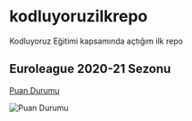 # kodluyoruzilkrepo
Kodluyoruz Eğitimi kapsamında açtığım ilk repo

## Euroleague 2020-21 Sezonu

[Puan Durumu](https://www.euroleague.net/main/standings)

![Puan Durumu](https://brandcenter.euroleague.net/front/brandcenter/assets/images/eball.svg)
